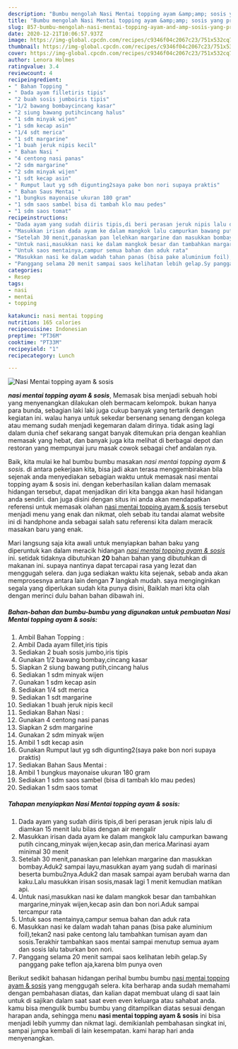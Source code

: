 ```yaml
---
description: "Bumbu mengolah Nasi Mentai topping ayam &amp;amp; sosis yang praktis"
title: "Bumbu mengolah Nasi Mentai topping ayam &amp;amp; sosis yang praktis"
slug: 857-bumbu-mengolah-nasi-mentai-topping-ayam-and-amp-sosis-yang-praktis
date: 2020-12-21T10:06:57.937Z
image: https://img-global.cpcdn.com/recipes/c9346f04c2067c23/751x532cq70/nasi-mentai-topping-ayam-sosis-foto-resep-utama.jpg
thumbnail: https://img-global.cpcdn.com/recipes/c9346f04c2067c23/751x532cq70/nasi-mentai-topping-ayam-sosis-foto-resep-utama.jpg
cover: https://img-global.cpcdn.com/recipes/c9346f04c2067c23/751x532cq70/nasi-mentai-topping-ayam-sosis-foto-resep-utama.jpg
author: Lenora Holmes
ratingvalue: 3.4
reviewcount: 4
recipeingredient:
- " Bahan Topping "
- " Dada ayam filletiris tipis"
- "2 buah sosis jumboiris tipis"
- "1/2 bawang bombaycincang kasar"
- "2 siung bawang putihcincang halus"
- "1 sdm minyak wijen"
- "1 sdm kecap asin"
- "1/4 sdt merica"
- "1 sdt margarine"
- "1 buah jeruk nipis kecil"
- " Bahan Nasi "
- "4 centong nasi panas"
- "2 sdm margarine"
- "2 sdm minyak wijen"
- "1 sdt kecap asin"
- " Rumput laut yg sdh digunting2saya pake bon nori supaya praktis"
- " Bahan Saus Mentai "
- "1 bungkus mayonaise ukuran 180 gram"
- "1 sdm saos sambel bisa di tambah klo mau pedes"
- "1 sdm saos tomat"
recipeinstructions:
- "Dada ayam yang sudah diiris tipis,di beri perasan jeruk nipis lalu di diamkan 15 menit lalu bilas dengan air mengalir"
- "Masukkan irisan dada ayam ke dalam mangkok lalu campurkan bawang putih cincang,minyak wijen,kecap asin,dan merica.Marinasi ayam minimal 30 menit"
- "Setelah 30 menit,panaskan pan lelehkan margarine dan masukkan bombay.Aduk2 sampai layu,masukkan ayam yang sudah di marinasi beserta bumbu2nya.Aduk2 dan masak sampai ayam berubah warna dan kaku.Lalu masukkan irisan sosis,masak lagi 1 menit kemudian matikan api."
- "Untuk nasi,masukkan nasi ke dalam mangkok besar dan tambahkan margarine,minyak wijen,kecap asin dan bon nori.Aduk sampai tercampur rata"
- "Untuk saos mentainya,campur semua bahan dan aduk rata"
- "Masukkan nasi ke dalam wadah tahan panas (bisa pake aluminium foil),tekan2 nasi pake centong lalu tambahkan tumisan ayam dan sosis.Terakhir tambahkan saos mentai sampai menutup semua ayam dan sosis lalu taburkan bon nori."
- "Panggang selama 20 menit sampai saos kelihatan lebih gelap.Sy panggang pake teflon aja,karena blm punya oven"
categories:
- Resep
tags:
- nasi
- mentai
- topping

katakunci: nasi mentai topping 
nutrition: 165 calories
recipecuisine: Indonesian
preptime: "PT36M"
cooktime: "PT33M"
recipeyield: "1"
recipecategory: Lunch

---
```



![Nasi Mentai topping ayam &amp; sosis](https://img-global.cpcdn.com/recipes/c9346f04c2067c23/751x532cq70/nasi-mentai-topping-ayam-sosis-foto-resep-utama.jpg)

<b><i>nasi mentai topping ayam &amp; sosis</i></b>, Memasak bisa menjadi sebuah hobi yang menyenangkan dilakukan oleh bermacam kelompok. bukan hanya para bunda, sebagian laki laki juga cukup banyak yang tertarik dengan kegiatan ini. walau hanya untuk sekedar bersenang senang dengan kolega atau memang sudah menjadi kegemaran dalam dirinya. tidak asing lagi dalam dunia chef sekarang sangat banyak ditemukan pria dengan keahlian memasak yang hebat, dan banyak juga kita melihat di berbagai depot dan restoran yang mempunyai juru masak cowok sebagai chef andalan nya.



Baik, kita mulai ke hal bumbu bumbu masakan <i>nasi mentai topping ayam &amp; sosis</i>. di antara pekerjaan kita, bisa jadi akan terasa menggembirakan bila sejenak anda menyediakan sebagian waktu untuk memasak nasi mentai topping ayam &amp; sosis ini. dengan keberhasilan kalian dalam memasak hidangan tersebut, dapat menjadikan diri kita bangga akan hasil hidangan anda sendiri. dan juga disini dengan situs ini anda akan mendapatkan referensi untuk memasak olahan <u>nasi mentai topping ayam &amp; sosis</u> tersebut menjadi menu yang enak dan nikmat, oleh sebab itu tandai alamat website ini di handphone anda sebagai salah satu referensi kita dalam meracik masakan baru yang enak.


Mari langsung saja kita awali untuk menyiapkan bahan baku yang diperuntuk kan dalam meracik hidangan <u><i>nasi mentai topping ayam &amp; sosis</i></u> ini. setidak tidaknya dibutuhkan <b>20</b> bahan bahan yang dibutuhkan di makanan ini. supaya nantinya dapat tercapai rasa yang lezat dan menggugah selera. dan juga sediakan waktu kita sejenak, sebab anda akan memprosesnya antara lain dengan <b>7</b> langkah mudah. saya menginginkan segala yang diperlukan sudah kita punya disini, Baiklah mari kita olah dengan merinci dulu bahan bahan dibawah ini.

<!--inarticleads1-->

##### Bahan-bahan dan bumbu-bumbu yang digunakan untuk pembuatan Nasi Mentai topping ayam &amp; sosis:

1. Ambil  Bahan Topping :
1. Ambil  Dada ayam fillet,iris tipis
1. Sediakan 2 buah sosis jumbo,iris tipis
1. Gunakan 1/2 bawang bombay,cincang kasar
1. Siapkan 2 siung bawang putih,cincang halus
1. Sediakan 1 sdm minyak wijen
1. Gunakan 1 sdm kecap asin
1. Sediakan 1/4 sdt merica
1. Sediakan 1 sdt margarine
1. Sediakan 1 buah jeruk nipis kecil
1. Sediakan  Bahan Nasi :
1. Gunakan 4 centong nasi panas
1. Siapkan 2 sdm margarine
1. Gunakan 2 sdm minyak wijen
1. Ambil 1 sdt kecap asin
1. Gunakan  Rumput laut yg sdh digunting2(saya pake bon nori supaya praktis)
1. Sediakan  Bahan Saus Mentai :
1. Ambil 1 bungkus mayonaise ukuran 180 gram
1. Sediakan 1 sdm saos sambel (bisa di tambah klo mau pedes)
1. Sediakan 1 sdm saos tomat




<!--inarticleads2-->

##### Tahapan menyiapkan Nasi Mentai topping ayam &amp; sosis:

1. Dada ayam yang sudah diiris tipis,di beri perasan jeruk nipis lalu di diamkan 15 menit lalu bilas dengan air mengalir
1. Masukkan irisan dada ayam ke dalam mangkok lalu campurkan bawang putih cincang,minyak wijen,kecap asin,dan merica.Marinasi ayam minimal 30 menit
1. Setelah 30 menit,panaskan pan lelehkan margarine dan masukkan bombay.Aduk2 sampai layu,masukkan ayam yang sudah di marinasi beserta bumbu2nya.Aduk2 dan masak sampai ayam berubah warna dan kaku.Lalu masukkan irisan sosis,masak lagi 1 menit kemudian matikan api.
1. Untuk nasi,masukkan nasi ke dalam mangkok besar dan tambahkan margarine,minyak wijen,kecap asin dan bon nori.Aduk sampai tercampur rata
1. Untuk saos mentainya,campur semua bahan dan aduk rata
1. Masukkan nasi ke dalam wadah tahan panas (bisa pake aluminium foil),tekan2 nasi pake centong lalu tambahkan tumisan ayam dan sosis.Terakhir tambahkan saos mentai sampai menutup semua ayam dan sosis lalu taburkan bon nori.
1. Panggang selama 20 menit sampai saos kelihatan lebih gelap.Sy panggang pake teflon aja,karena blm punya oven




Berikut sedikit bahasan hidangan perihal bumbu bumbu <u>nasi mentai topping ayam &amp; sosis</u> yang menggugah selera. kita berharap anda sudah memahami dengan pembahasan diatas, dan kalian dapat membuat ulang di saat lain untuk di sajikan dalam saat saat even even keluarga atau sahabat anda. kamu bisa mengulik bumbu bumbu yang ditampilkan diatas sesuai dengan harapan anda, sehingga menu <b>nasi mentai topping ayam &amp; sosis</b> ini bisa menjadi lebih yummy dan nikmat lagi. demikianlah pembahasan singkat ini, sampai jumpa kembali di lain kesempatan. kami harap hari anda menyenangkan.
